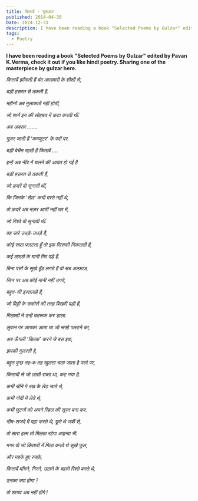 ```yaml
---
title: किताबें - गुलज़ार
published: 2014-04-30
Date: 2024-12-31
description: I have been reading a book "Selected Poems by Gulzar" edited by Pavan K.Verma, check it out if you like hindi poetry. Sharing one of the masterpiece by gulzar here.
tags:
  - Poetry
---
```

**I have been reading a book "Selected Poems by Gulzar" edited by Pavan K.Verma, check it out if you like hindi poetry. Sharing one of the masterpiece by gulzar here.**

*किताबें झाँकती हैं बंद आलमारी के शीशों से,*

*बड़ी हसरत से तकती हैं.*

*महीनों अब मुलाकातें नहीं होतीं,*

*जो शामें इन की सोहबत में कटा करती थीं.*

*अब अक्सर .......*

*गुज़र जाती हैं 'कम्प्यूटर' के पदों पर.*

*बड़ी बेचैन रहती हैं किताबें ....*

*इन्हें अब नींद में चलने की आदत हो गई है*

*बड़ी हसरत से तकती हैं,*

*जो क़दरें वो सुनाती थीं,*

*कि जिनके 'सेल' कभी मरते नहीं थे,*

*वो क़दरें अब नज़र आतीं नहीं घर में,*

*जो रिश्ते वो सुनाती थीं.*

*वह सारे उधड़े-उधड़े हैं,*

*कोई सफ़ा पलटता हूँ तो इक सिसकी निकलती है,*

*कई लफ़्ज़ों के मानी गिर पड़े हैं.*

*बिना पत्तों के सूखे ठूँठ लगते हैं वो सब अल्फ़ाज़,*

*जिन पर अब कोई मानी नहीं उगते,*

*बहुत-सी इस्तलाहें हैं,*

*जो मिट्टी के सकोरों की तरह बिखरी पड़ी हैं,*

*गिलासों ने उन्हें मतरूक कर डाला.*

*ज़ुबान पर ज़ायका आता था जो सफ्हे पलटने का,*

*अब ऊँगली 'क्लिक' करने से बस इक,*

*झपकी गुज़रती है,*

*बहुत कुछ तह-ब-तह खुलता चला जाता है परदे पर,*

*किताबों से जो ज़ाती राब्ता था, कट गया है.*

*कभी सीने पे रख के लेट जाते थे,*

*कभी गोदी में लेते थे,*

*कभी घुटनों को अपने रिहल की सूरत बना कर.*

*नीम-सजदे में पढ़ा करते थे, छूते थे जबीं से,*

*वो सारा इल्म तो मिलता रहेगा आइन्दा भी.*

*मगर वो जो किताबों में मिला करते थे सूखे फूल,*

*और महके हुए रुक्क़े,*

*किताबें माँगने, गिरने, उठाने के बहाने रिश्ते बनते थे,*

*उनका क्या होगा ?*

*वो शायद अब नहीं होंगे !*

